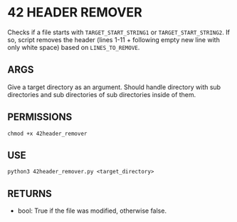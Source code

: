 # 42 HEADER REMOVER
Checks if a file starts with `TARGET_START_STRING1` or `TARGET_START_STRING2`. If so,
script removes the header (lines 1-11 + following empty new line with only white space) based on `LINES_TO_REMOVE`.

## ARGS
Give a target directory as an argument. Should handle directory with sub directories and sub directories of sub directories inside of them.

## PERMISSIONS
`chmod +x 42header_remover`

## USE
`python3 42header_remover.py <target_directory>` 

## RETURNS
* bool: True if the file was modified, otherwise false.

